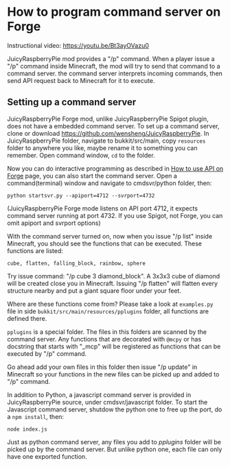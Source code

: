 # How to program command server on Forge

Instructional video: https://youtu.be/Bt3ayOVazu0

JuicyRaspberryPie mod provides a "/p" command. When a player issue a "/p" command inside Minecraft, the mod will try to send that command to a command server.   the command server interprets incoming commands, then send API request back to Minecraft for it to execute.

## Setting up a command server
JuicyRaspberryPie Forge mod, unlike JuicyRaspberryPie Spigot plugin, does not have a embedded command server. To set up a command server, clone or download https://github.com/wensheng/JuicyRaspberryPie. In JuicyRaspberryPie folder, navigate to bukkit/src/main, copy `resources` folder to anywhere you like, maybe rename it to something you can remember.  Open command window, `cd` to the folder.

Now you can do interactive programming as described in [How to use API on Forge](using-api-forge.md) page, you can also start the command server. Open a command(terminal) window and navigate to cmdsvr/python folder, then:

    python startsvr.py --apiport=4712 --svrport=4732

(JuicyRaspberryPie Forge mode listens on API port 4712, it expects command server running at port 4732.  If you use Spigot, not Forge, you can omit apiport and svrport options)

With the command server turned on, now when you issue "/p list" inside Minecraft, you should see the functions that can be executed.  These functions are listed:

```
cube, flatten, falling_block, rainbow, sphere
```

Try issue command: "/p cube 3 diamond_block".  A 3x3x3 cube of diamond will be created close you in Minecraft.  Issuing "/p flatten" will flatten every structure nearby and put a giant square floor under your feet.

Where are these functions come from?  Please take a look at `examples.py` file in side `bukkit/src/main/resources/pplugins` folder, all functions are defined there.

`pplugins` is a special folder.   The files in this folders are scanned by the command server.  Any functions that are decorated with `@mcpy` or has docstring that starts with "_mcp" will be registered as functions that can be executed by "/p" command.  

Go ahead add your own files in this folder then issue "/p update" in Minecraft so your functions in the new files can be picked up and added to "/p" command.

In addition to Python, a javascript command server is provided in JuicyRaspberryPie source, under cmdsvr/javascript folder.  To start the Javascript command server, shutdow the python one to free up the port, do a `npm install`, then:

    node index.js

Just as python command server, any files you add to *pplugins* folder will be picked up by the command server.  But unlike python one, each file can only have one exported function.

